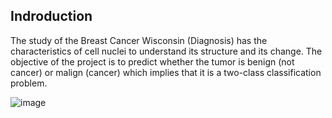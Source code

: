 ## Indroduction
The study of the Breast Cancer Wisconsin (Diagnosis) has the characteristics of cell nuclei to understand its structure and its change. The objective of the project is to predict whether the tumor is benign (not cancer) or malign (cancer) which implies that it is a two-class classification problem.

![image](https://user-images.githubusercontent.com/108242990/175839457-4a0ee6d3-713e-4bc1-a2ad-e29aeffa9ee1.png)
